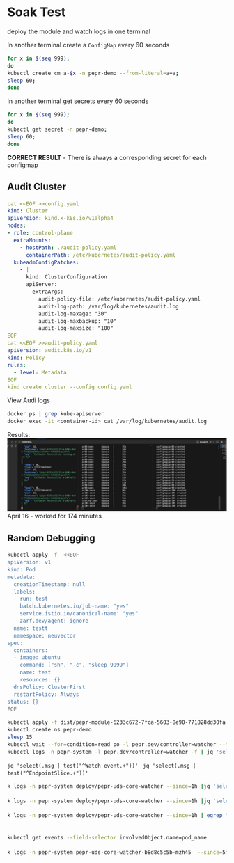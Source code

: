 # Soak Test

deploy the module and watch logs in one terminal

In another terminal create a `ConfigMap` every 60 seconds

```bash
for x in $(seq 999);
do
kubectl create cm a-$x -n pepr-demo --from-literal=a=a;
sleep 60; 
done
```

In another terminal get secrets every 60 seconds

```bash
for x in $(seq 999);
do
kubectl get secret -n pepr-demo;
sleep 60; 
done
```


**CORRECT RESULT** - There is always a corresponding secret for each configmap

## Audit Cluster 

```yaml
cat <<EOF >>config.yaml
kind: Cluster
apiVersion: kind.x-k8s.io/v1alpha4
nodes:
- role: control-plane
  extraMounts:
    - hostPath: ./audit-policy.yaml
      containerPath: /etc/kubernetes/audit-policy.yaml
  kubeadmConfigPatches:
    - |
      kind: ClusterConfiguration
      apiServer:
        extraArgs:
          audit-policy-file: /etc/kubernetes/audit-policy.yaml
          audit-log-path: /var/log/kubernetes/audit.log
          audit-log-maxage: "30"
          audit-log-maxbackup: "10"
          audit-log-maxsize: "100"
EOF
cat <<EOF >>audit-policy.yaml
apiVersion: audit.k8s.io/v1
kind: Policy
rules:
  - level: Metadata
EOF
kind create cluster --config config.yaml
```

View Audi logs

```bash
docker ps | grep kube-apiserver
docker exec -it <container-id> cat /var/log/kubernetes/audit.log
```



Results:
![106 Mins](image.png)
April 16 - worked for 174 minutes

## Random Debugging 


```bash
kubectl apply -f -<<EOF
apiVersion: v1
kind: Pod
metadata:
  creationTimestamp: null
  labels:
    run: test
    batch.kubernetes.io/job-name: "yes"
    service.istio.io/canonical-name: "yes"
    zarf.dev/agent: ignore 
  name: testt
  namespace: neuvector
spec:
  containers:
  - image: ubuntu
    command: ["sh", "-c", "sleep 9999"]
    name: test
    resources: {}
  dnsPolicy: ClusterFirst
  restartPolicy: Always
status: {}
EOF
```
```bash
kubectl apply -f dist/pepr-module-6233c672-7fca-5603-8e90-771828dd30fa.yaml
kubectl create ns pepr-demo
sleep 15
kubectl wait --for=condition=read po -l pepr.dev/controller=watcher --timeout=300s
kubectl logs -n pepr-system -l pepr.dev/controller=watcher -f | jq 'select(.url != "/healthz")'
```
`jq 'select(.msg | test("^Watch event.+"))' `
`jq 'select(.msg | test("^EndpointSlice.+"))' `
```bash
k logs -n pepr-system deploy/pepr-uds-core-watcher --since=1h |jq 'select(.msg | test("^Processing Pod.+"))' | less

k logs -n pepr-system deploy/pepr-uds-core-watcher --since=1h |jq 'select(.msg | test("^Invalid pod.+"))' | less

k logs -n pepr-system deploy/pepr-uds-core-watcher --since=1h | egrep "for istio job termination" | jq 'select(.msg | test("neuvector-updater-pod-28563738-z8s9l "))'


kubectl get events --field-selector involvedObject.name=pod_name

k logs -n pepr-system pepr-uds-core-watcher-b8d8c5c5b-mzh45  --since=5m  | jq 'select(.url != "/healthz")' | jq 'select(.msg | test("^Processing Pod.+"))' | grep Processing
```
